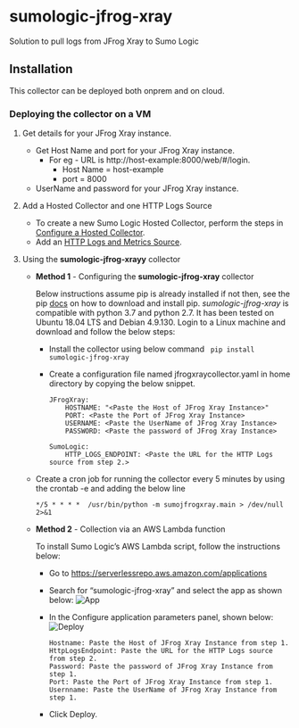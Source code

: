 # sumologic-jfrog-xray

Solution to pull logs from JFrog Xray to Sumo Logic


## Installation

This collector can be deployed both onprem and on cloud.


### Deploying the collector on a VM
1. Get details for your JFrog Xray instance. 
    - Get Host Name and port for your JFrog Xray instance.
        - For eg - URL is http://host-example:8000/web/#/login.
          * Host Name = host-example
          * port = 8000
    * UserName and password for your JFrog Xray instance.
    
2. Add a Hosted Collector and one HTTP Logs Source

    * To create a new Sumo Logic Hosted Collector, perform the steps in [Configure a Hosted Collector](https://help.sumologic.com/03Send-Data/Hosted-Collectors/Configure-a-Hosted-Collector).
    * Add an [HTTP Logs and Metrics Source](https://help.sumologic.com/03Send-Data/Sources/02Sources-for-Hosted-Collectors/HTTP-Source).

3. Using the **sumologic-jfrog-xrayy** collector 
    * **Method 1** - Configuring the **sumologic-jfrog-xray** collector

        Below instructions assume pip is already installed if not then, see the pip [docs](https://pip.pypa.io/en/stable/installing/) on how to download and install pip.
    *sumologic-jfrog-xray* is compatible with python 3.7 and python 2.7. It has been tested on Ubuntu 18.04 LTS and Debian 4.9.130.
    Login to a Linux machine and download and follow the below steps:

        * Install the collector using below command
      ``` pip install sumologic-jfrog-xray```

        * Create a configuration file named jfrogxraycollector.yaml in home directory by copying the below snippet.

            ```
            JFrogXray:
                HOSTNAME: "<Paste the Host of JFrog Xray Instance>"
                PORT: <Paste the Port of JFrog Xray Instance>
                USERNAME: <Paste the UserName of JFrog Xray Instance>
                PASSWORD: <Paste the password of JFrog Xray Instance>
                
            SumoLogic:
                HTTP_LOGS_ENDPOINT: <Paste the URL for the HTTP Logs source from step 2.>
            ```
    * Create a cron job  for running the collector every 5 minutes by using the crontab -e and adding the below line

        `*/5 * * * *  /usr/bin/python -m sumojfrogxray.main > /dev/null 2>&1`

   * **Method 2** - Collection via an AWS Lambda function
   
        To install Sumo Logic’s AWS Lambda script, follow the instructions below:

        * Go to https://serverlessrepo.aws.amazon.com/applications
        * Search for “sumologic-jfrog-xray” and select the app as shown below:
        ![App](https://appdev-readme-resources.s3.amazonaws.com/JFrog+Xray/App.png)

        * In the Configure application parameters panel, shown below:
        ![Deploy](https://appdev-readme-resources.s3.amazonaws.com/JFrog+Xray/Deploy.png)

            ```
            Hostname: Paste the Host of JFrog Xray Instance from step 1.
            HttpLogsEndpoint: Paste the URL for the HTTP Logs source from step 2.
            Password: Paste the password of JFrog Xray Instance from step 1.
            Port: Paste the Port of JFrog Xray Instance from step 1.
            Usernname: Paste the UserName of JFrog Xray Instance from step 1.
            ```
        * Click Deploy.

